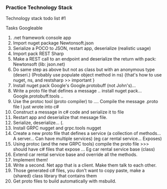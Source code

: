### Practice Technology Stack

Technology stack todo list #1 

Tasks Googleable

1. .net framework console app
1. Import nuget package Newtonsoft.json
1. Serialize a POCO to JSON, restart app, deserialize (realistic usage)
1. Import pack REST Sharp
1. Make a REST call to an endpoint and deserialize the return with pack: Newtonsoft (lib: json.net)
1. Do same step as above but not as class but with an anonymous type (deseri.) (Probably use populate object method in ns) {that's how to use nuget, ns, and restsharp >> important }
1. Install nuget pack Google's Google.protobuff (not John's)...
1. Write a proto file that defines a message .. install nuget pack... Google.protobuff.tools ..
1. Use the protoc tool (proto compiler) to .... Compile the message .proto file I just wrote into c#  
1. Construct a message in c# code and serialize it to file
1. Restart app and deserialize that message file.
1. Serialize, deserialize... (.
1. Install GRPC nugget and grpc.tools nugget
1. Create a new proto file that defines a service (a collection of methods... A server... Can have multiple services) (eg car rental service... Exposes)
1. Using protoc (and the new GRPC tools) compile the proto file >>> should have c# files that expose ... Eg car rental service base (class)
1. Extend car rental service base and override all the methods.
1. Implement them!
1. Write a second. Net app that is a client. Make them talk to each other.
1. Those generated c# files, you don't want to copy paste, make a {shared} class library that contains them
1. Get proto files to build automatically with msbuild.

